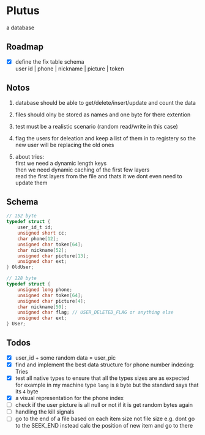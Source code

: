 # Plutus

a database

## Roadmap

* [x] define the fix table schema\
   user id | phone | nickname | picture | token

## Notos

1. database should be able to get/delete/insert/update and count the data

1. files should olny be stored as names and one byte for there extention

1. test must be a realistic scenario (random read/write in this case)

1. flag the users for deleation and keep a list of them in to registery
   so the new user will be replacing the old ones

1. about tries:\
   first we need a dynamic length keys\
   then we need dynamic caching of the first few layers\
   read the first layers from the file and thats it we dont even need to update them

## Schema

```c
// 152 byte
typedef struct {
    user_id_t id;
    unsigned short cc;
    char phone[12];
    unsigned char token[64];
    char nickname[52];
    unsigned char picture[13];
    unsigned char ext;
} OldUser;

// 128 byte
typedef struct {
    unsigned long phone;
    unsigned char token[64];
    unsigned char picture[4];
    char nickname[50];
    unsigned char flag; // USER_DELETED_FLAG or anything else
    unsigned char ext;
} User;

```

## Todos

* [x] user_id + some random data = user_pic
* [x] find and implement the best data structure for phone number indexing: Tries
* [x] test all native types to ensure that all the types sizes are as expected\
      for example in my machine type `long` is `8` byte but the standard says that its `4` byte
* [x] a visual representation for the phone index
* [ ] check if the user picture is all null or not
      if it is get random bytes again
* [ ] handling the kill signals
* [ ] go to the end of a file based on each item size not file size
      e.g. dont go to the SEEK_END instead calc the position of new item and go to there
